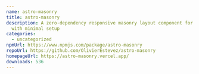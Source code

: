 ```yaml
---
name: astro-masonry
title: astro-masonry
description: A zero-dependency responsive masonry layout component for Astro
  with minimal setup
categories:
  - uncategorized
npmUrl: https://www.npmjs.com/package/astro-masonry
repoUrl: https://github.com/OlivierEstevez/astro-masonry
homepageUrl: https://astro-masonry.vercel.app/
downloads: 536
---
```

